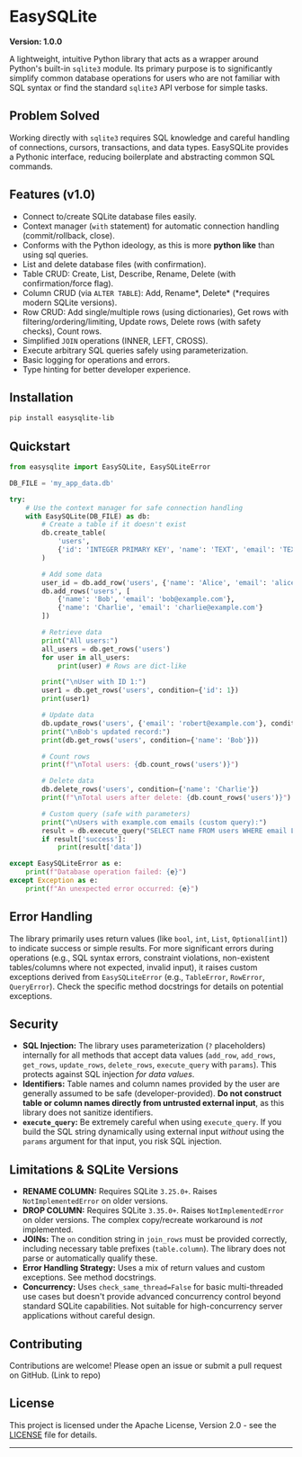 # EasySQLite

**Version: 1.0.0**

A lightweight, intuitive Python library that acts as a wrapper around Python's built-in `sqlite3` module. Its primary purpose is to significantly simplify common database operations for users who are not familiar with SQL syntax or find the standard `sqlite3` API verbose for simple tasks.

## Problem Solved

Working directly with `sqlite3` requires SQL knowledge and careful handling of connections, cursors, transactions, and data types. EasySQLite provides a Pythonic interface, reducing boilerplate and abstracting common SQL commands.

## Features (v1.0)

* Connect to/create SQLite database files easily.
* Context manager (`with` statement) for automatic connection handling (commit/rollback, close).
* Conforms with the Python ideology, as this is more **python like** than using sql queries.
* List and delete database files (with confirmation).
* Table CRUD: Create, List, Describe, Rename, Delete (with confirmation/force flag).
* Column CRUD (via `ALTER TABLE`): Add, Rename\*, Delete\* (\*requires modern SQLite versions).
* Row CRUD: Add single/multiple rows (using dictionaries), Get rows with filtering/ordering/limiting, Update rows, Delete rows (with safety checks), Count rows.
* Simplified `JOIN` operations (INNER, LEFT, CROSS).
* Execute arbitrary SQL queries safely using parameterization.
* Basic logging for operations and errors.
* Type hinting for better developer experience.

## Installation

```bash
pip install easysqlite-lib 
````

## Quickstart

```python
from easysqlite import EasySQLite, EasySQLiteError

DB_FILE = 'my_app_data.db'

try:
    # Use the context manager for safe connection handling
    with EasySQLite(DB_FILE) as db:
        # Create a table if it doesn't exist
        db.create_table(
            'users',
            {'id': 'INTEGER PRIMARY KEY', 'name': 'TEXT', 'email': 'TEXT UNIQUE'}
        )

        # Add some data
        user_id = db.add_row('users', {'name': 'Alice', 'email': 'alice@example.com'})
        db.add_rows('users', [
            {'name': 'Bob', 'email': 'bob@example.com'},
            {'name': 'Charlie', 'email': 'charlie@example.com'}
        ])

        # Retrieve data
        print("All users:")
        all_users = db.get_rows('users')
        for user in all_users:
            print(user) # Rows are dict-like

        print("\nUser with ID 1:")
        user1 = db.get_rows('users', condition={'id': 1})
        print(user1)

        # Update data
        db.update_rows('users', {'email': 'robert@example.com'}, condition={'name': 'Bob'})
        print("\nBob's updated record:")
        print(db.get_rows('users', condition={'name': 'Bob'}))

        # Count rows
        print(f"\nTotal users: {db.count_rows('users')}")

        # Delete data
        db.delete_rows('users', condition={'name': 'Charlie'})
        print(f"\nTotal users after delete: {db.count_rows('users')}")

        # Custom query (safe with parameters)
        print("\nUsers with example.com emails (custom query):")
        result = db.execute_query("SELECT name FROM users WHERE email LIKE ?", ('%@example.com',))
        if result['success']:
            print(result['data'])

except EasySQLiteError as e:
    print(f"Database operation failed: {e}")
except Exception as e:
    print(f"An unexpected error occurred: {e}")

```

## Error Handling

The library primarily uses return values (like `bool`, `int`, `List`, `Optional[int]`) to indicate success or simple results. For more significant errors during operations (e.g., SQL syntax errors, constraint violations, non-existent tables/columns where not expected, invalid input), it raises custom exceptions derived from `EasySQLiteError` (e.g., `TableError`, `RowError`, `QueryError`). Check the specific method docstrings for details on potential exceptions.

## Security

  * **SQL Injection:** The library uses parameterization (`?` placeholders) internally for all methods that accept data values (`add_row`, `add_rows`, `get_rows`, `update_rows`, `delete_rows`, `execute_query` with `params`). This protects against SQL injection *for data values*.
  * **Identifiers:** Table names and column names provided by the user are generally assumed to be safe (developer-provided). **Do not construct table or column names directly from untrusted external input**, as this library does not sanitize identifiers.
  * **`execute_query`:** Be extremely careful when using `execute_query`. If you build the SQL string dynamically using external input *without* using the `params` argument for that input, you risk SQL injection.

## Limitations & SQLite Versions

  * **RENAME COLUMN:** Requires SQLite `3.25.0+`. Raises `NotImplementedError` on older versions.
  * **DROP COLUMN:** Requires SQLite `3.35.0+`. Raises `NotImplementedError` on older versions. The complex copy/recreate workaround is *not* implemented.
  * **JOINs:** The `on` condition string in `join_rows` must be provided correctly, including necessary table prefixes (`table.column`). The library does not parse or automatically qualify these.
  * **Error Handling Strategy:** Uses a mix of return values and custom exceptions. See method docstrings.
  * **Concurrency:** Uses `check_same_thread=False` for basic multi-threaded use cases but doesn't provide advanced concurrency control beyond standard SQLite capabilities. Not suitable for high-concurrency server applications without careful design.

## Contributing

Contributions are welcome\! Please open an issue or submit a pull request on GitHub. (Link to repo)

## License

This project is licensed under the Apache License, Version 2.0 - see the [LICENSE](LICENSE) file for details.

---
